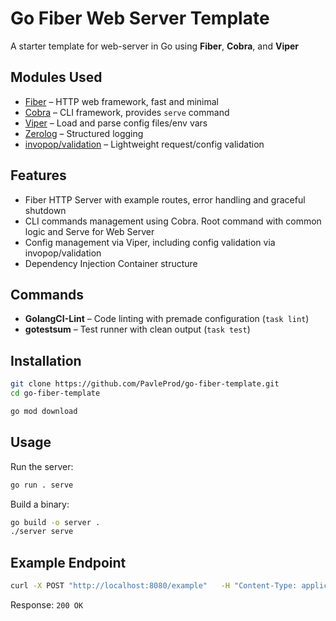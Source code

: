 # Go Fiber Web Server Template

A starter template for web-server in Go using **Fiber**, **Cobra**, and **Viper**

## Modules Used
- [Fiber](https://github.com/gofiber/fiber) – HTTP web framework, fast and minimal
- [Cobra](https://github.com/spf13/cobra) – CLI framework, provides `serve` command
- [Viper](https://github.com/spf13/viper) – Load and parse config files/env vars
- [Zerolog](https://github.com/rs/zerolog) – Structured logging
- [invopop/validation](https://github.com/invopop/validation) – Lightweight request/config validation

## Features
- Fiber HTTP Server with example routes, error handling and graceful shutdown
- CLI commands management using Cobra. Root command with common logic and Serve for Web Server
- Config management via Viper, including config validation via invopop/validation
- Dependency Injection Container structure

## Commands
- **GolangCI-Lint** – Code linting with premade configuration (`task lint`)
- **gotestsum** – Test runner with clean output (`task test`)

## Installation
```bash
git clone https://github.com/PavleProd/go-fiber-template.git
cd go-fiber-template

go mod download
```
## Usage
Run the server:
```bash
go run . serve
```

Build a binary:
```bash
go build -o server .
./server serve
```

## Example Endpoint
```bash
curl -X POST "http://localhost:8080/example"   -H "Content-Type: application/json"   -d '{"message":"hello world"}'
```

Response: `200 OK`
